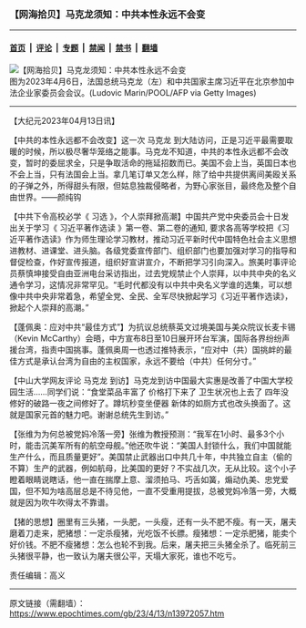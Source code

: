 ### 【网海拾贝】马克龙须知：中共本性永远不会变

---

#### [首页](../../../..?n13972057) &nbsp;|&nbsp; [评论](../../../../../epoch-comment?n13972057) &nbsp;|&nbsp; [专题](../../../../../epoch-special?n13972057) &nbsp;|&nbsp; [禁闻](../../../../../epoch-news?n13972057) &nbsp;|&nbsp; [禁书](../../../../../books?n13972057) &nbsp;|&nbsp; [翻墙](https://github.com/gfw-breaker/nogfw/blob/master/README.md?n13972057)


<div><img alt="【网海拾贝】马克龙须知：中共本性永远不会变" class="attachment-djy_600_400 size-djy_600_400 wp-post-image" src="https://i.epochtimes.com/assets/uploads/2023/04/id13972094-GettyImages-1250820661_light-.jpeg"/>
<div class="caption">
 图为2023年4月6日，法国总统马克龙（左）和中共国家主席习近平在北京参加中法企业家委员会会议。(Ludovic Marin/POOL/AFP via Getty Images)
</div></div><hr/><div class="post_content" id="artbody" itemprop="articleBody">
 <!-- article content begin -->
 <p>
  【大纪元2023年04月13日讯】
 </p>
 <p>
  【中共的本性永远都不会改变】这一次
  <ok href="https://www.epochtimes.com/gb/tag/%E9%A9%AC%E5%85%8B%E9%BE%99.html">
   马克龙
  </ok>
  到大陆访问，正是习近平最需要取暖的时候，所以极尽奢华笼络之能事。马克龙不知道，中共的本性永远都不会改变，暂时的委屈求全，只是争取活命的拖延招数而已。美国不会上当，英国日本也不会上当，只有法国会上当。拿几笔订单又怎么样，除了给中共提供离间美殴关系的子弹之外，所得甜头有限，但姑息独裁侵略者，为野心家张目，最终危及整个自由世界。——颜纯钩
 </p>
 <p>
  【中共下令高校必学《
  <ok href="https://www.epochtimes.com/gb/tag/%E4%B9%A0%E9%80%89.html">
   习选
  </ok>
  》，个人崇拜掀高潮】中国共产党中央委员会十日发出关于学习《
  <ok href="https://www.epochtimes.com/gb/tag/%E4%B9%A0%E8%BF%91%E5%B9%B3%E8%91%97%E4%BD%9C%E9%80%89%E8%AF%BB.html">
   习近平著作选读
  </ok>
  》第一卷、第二卷的通知, 要求各高等学校把《习近平著作选读》作为师生理论学习教材，推动习近平新时代中国特色社会主义思想进教材、进课堂、进头脑。各级党委宣传部门、组织部门也要加强对学习的指导和督促检查，作好宣传报道，组织好宣讲宣介，不断把学习引向深入。旅美时事评论员蔡慎坤接受自由亚洲电台采访指出，过去党规禁止个人崇拜，以中共中央的名义通令学习，这情况非常罕见。“毛时代都没有以中共中央名义学谁的选集，可以想像中共中央非常着急，希望全党、全民、全军尽快掀起学习《习近平著作选读》，掀起个人崇拜的高潮。”
 </p>
 <p>
  【蓬佩奥：应对中共“最佳方式”】为抗议总统蔡英文过境美国与美众院议长麦卡锡（Kevin McCarthy）会晤，中方宣布8日至10日展开环台军演，国际各界纷纷声援台湾，指责中国挑事。蓬佩奥周一也透过推特表示，“应对中（共）国挑衅的最佳方式是承认台湾为自由的主权国家，永远不要给（中共）任何分寸。”
 </p>
 <p>
  【中山大学网友评论
  <ok href="https://www.epochtimes.com/gb/tag/%E9%A9%AC%E5%85%8B%E9%BE%99.html">
   马克龙
  </ok>
  到访】马克龙到访中国最大实惠是改善了中国大学校园生活……同学们说：“食堂菜品丰富了 价格打下来了 卫生状况也上去了 四年没修好的破路一夜之间修好了。蹲坑秒变坐便器 新体的如厕方式也改头换面了。这就是国家元首的魅力吧。谢谢总统先生到访。”
 </p>
 <p>
  【张维为为何总被党妈冷落一旁】张维为教授预测：“我军在1小时、最多3个小时，能击沉美军所有的航空母舰。”他还吹牛说：“美国人封锁什么，我们中国就能生产什么，而且质量更好”。美国禁止武器出口中共几十年，中共独立自主（偷的不算）生产的武器，例如航母，比美国的更好？不实战几次，无从比较。这个小子瞪着眼睛说瞎话，他一直在揣摩上意、溜须拍马、巧舌如簧，煽动仇美、忠党爱国，但不知为啥高层总是不待见他，一直不受重用提拔，总被党妈冷落一旁，大概就是因为吹牛吹得太不靠谱。
 </p>
 <p>
  【猪的思想】圈里有三头猪，一头肥，一头瘦，还有一头不肥不瘦。有一天，屠夫磨着刀走来，肥猪想：一定杀瘦猪，光吃饭不长膘。瘦猪想：一定杀肥猪，能卖个好价钱。不肥不瘦猪想：怎么也轮不到我。后来，屠夫把三头猪全杀了。临死前三头猪很平静，也一致认为屠夫很公平，天塌大家死，谁也不吃亏。
 </p>
 <p>
  责任编辑：高义
 </p>
 <!-- article content end -->
 <div id="below_article_ad">
 </div>
</div>


---

原文链接（需翻墙）：https://www.epochtimes.com/gb/23/4/13/n13972057.htm